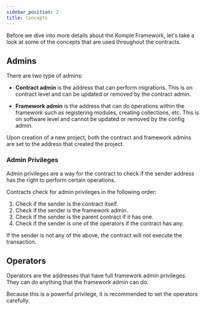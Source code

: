 ```yaml
---
sidebar_position: 2
title: Concepts
---
```


Before we dive into more details about the Komple Framework, let's take a look at some of the concepts that are used throughout the contracts.

## Admins

There are two type of admins: 

- **Contract admin** is the address that can perform migrations. This is on contract level and can be updated or removed by the contract admin. 

- **Framework admin** is the address that can do operations within the framework such as registering modules, creating collections, etc. This is on software level and cannot be updated or removed by the config admin.

Upon creation of a new project, both the contract and framework admins are set to the address that created the project.

### Admin Privileges

Admin privileges are a way for the contract to check if the sender address has the right to perform certain operations.

Contracts check for admin privileges in the following order:

1. Check if the sender is the contract itself.
2. Check if the sender is the framework admin.
3. Check if the sender is the parent contract if it has one.
4. Check if the sender is one of the operators if the contract has any.

If the sender is not any of the above, the contract will not execute the transaction.

## Operators

Operators are the addresses that have full framework admin privileges. They can do anything that the framework admin can do.

Because this is a powerful privilege, it is recommended to set the operators carefully.
